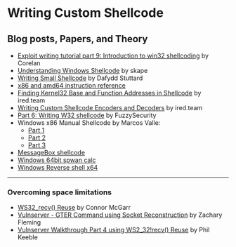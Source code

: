 # Writing Custom Shellcode

## Blog posts, Papers, and Theory

- [Exploit writing tutorial part 9: Introduction to win32 shellcoding](https://www.corelan.be/index.php/2010/02/25/exploit-writing-tutorial-part-9-introduction-to-win32-shellcoding/) by Corelan
- [Understanding Windows Shellcode](http://www.hick.org/code/skape/papers/win32-shellcode.pdf) by skape
- [Writing Small Shellcode](https://research.nccgroup.com/wp-content/uploads/2020/07/writing_small_shellcode.pdf) by Dafydd Stuttard
- [x86 and amd64 instruction reference](https://www.felixcloutier.com/x86/)
- [Finding Kernel32 Base and Function Addresses in Shellcode](https://www.ired.team/offensive-security/code-injection-process-injection/finding-kernel32-base-and-function-addresses-in-shellcode) by ired.team
- [Writing Custom Shellcode Encoders and Decoders](https://www.ired.team/offensive-security/code-injection-process-injection/writing-custom-shellcode-encoders-and-decoders) by ired.team
- [Part 6: Writing W32 shellcode](https://www.fuzzysecurity.com/tutorials/expDev/6.html) by FuzzySecurity
- Windows x86 Manual Shellcode by Marcos Valle: 
  - [Part 1](https://marcosvalle.github.io/re/exploit/2018/10/20/windows-manual-shellcode-part1.html)
  - [Part 2](https://marcosvalle.github.io/re/exploit/2018/10/21/windows-manual-shellcode-part2.html)
  - [Part 3](https://marcosvalle.github.io/re/exploit/2018/10/21/windows-manual-shellcode-part3.html)
- [MessageBox shellcode](https://marcosvalle.github.io/re/exploit/2019/01/19/messagebox-shellcode.html)
- [Windows 64bit spwan calc](https://github.com/nevernever69/windows64bit-shellcode/blob/main/windowsx64%20shellcode%20to%20spwan%20calc.asm)
- [Windows Reverse shell x64](https://github.com/nevernever69/windows64bit-shellcode/blob/main/64bit_reverse_shellcode.asm)

<hr>

### Overcoming space limitations 

- [WS32_recv() Reuse](https://connormcgarr.github.io/WS32_recv()-Reuse/) by Connor McGarr
- [Vulnserver - GTER Command using Socket Reconstruction](https://zflemingg1.gitbook.io/undergrad-tutorials/walkthroughs-osce/vulnserver-gter-command) by Zachary Fleming
- [Vulnserver Walkthrough Part 4 using WS2_32!recv() Reuse](https://philkeeble.com/exploitation/windows/Vulnserver-Walkthrough-Part-4/) by Phil Keeble
